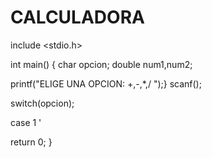 # CALCULADORA
include <stdio.h>

int main()
{
char opcion;
double num1,num2;

printf("ELIGE UNA OPCION: +,-,*,/ ");}
scanf();


switch(opcion);

case 1 '

return 0;
}
